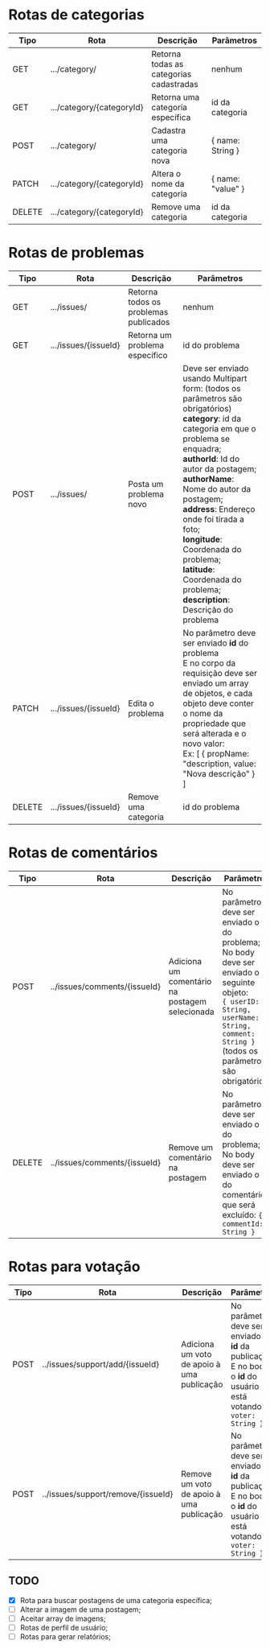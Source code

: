# Rotas de categorias

| Tipo   | Rota                      | Descrição                               | Parâmetros        |
| ------ | ------------------------- | --------------------------------------- | ----------------- |
| GET    | .../category/             | Retorna todas as categorias cadastradas | nenhum            |
| GET    | .../category/{categoryId} | Retorna uma categoria específica        | id da categoria   |
| POST   | .../category/             | Cadastra uma categoria nova             | { name: String }  |
| PATCH  | .../category/{categoryId} | Altera o nome da categoria              | { name: "value" } |
| DELETE | .../category/{categoryId} | Remove uma categoria                    | id da categoria   |

# Rotas de problemas

| Tipo   | Rota                 | Descrição                             | Parâmetros                                                                                                                                                                                                                                                                                                                                                                                                                                     |
| ------ | -------------------- | ------------------------------------- | ---------------------------------------------------------------------------------------------------------------------------------------------------------------------------------------------------------------------------------------------------------------------------------------------------------------------------------------------------------------------------------------------------------------------------------------------- |
| GET    | .../issues/          | Retorna todos os problemas publicados | nenhum                                                                                                                                                                                                                                                                                                                                                                                                                                         |
| GET    | .../issues/{issueId} | Retorna um problema específico        | id do problema                                                                                                                                                                                                                                                                                                                                                                                                                                 |
| POST   | .../issues/          | Posta um problema novo                | Deve ser enviado usando Multipart form: (todos os parâmetros são obrigatórios) <br /> **category**: id da categoria em que o problema se enquadra; <br /> **authorId**: Id do autor da postagem; <br /> **authorName**: Nome do autor da postagem; <br /> **address**: Endereço onde foi tirada a foto; <br /> **longitude**: Coordenada do problema; <br/> **latitude**: Coordenada do problema; <br/> **description**: Descrição do problema |
| PATCH  | .../issues/{issueId} | Edita o problema                      | No parâmetro deve ser enviado **id** do problema <br /> E no corpo da requisição deve ser enviado um array de objetos, e cada objeto deve conter o nome da propriedade que será alterada e o novo valor: <br /> Ex: [ { propName: "description, value: "Nova descrição" } ]                                                                                                                                                                    |
| DELETE | .../issues/{issueId} | Remove uma categoria                  | id do problema                                                                                                                                                                                                                                                                                                                                                                                                                                 |

# Rotas de comentários

| Tipo   | Rota                         | Descrição                                      | Parâmetros                                                                                                                                                                                                 |
| ------ | ---------------------------- | ---------------------------------------------- | ---------------------------------------------------------------------------------------------------------------------------------------------------------------------------------------------------------- |
| POST   | ../issues/comments/{issueId} | Adiciona um comentário na postagem selecionada | No parâmetro deve ser enviado o **id** do problema; <br/> No body deve ser enviado o seguinte objeto: <br/> `{ userID: String, userName: String, comment: String }` (todos os parâmetros são obrigatórios) |
| DELETE | ../issues/comments/{issueId} | Remove um comentário na postagem               | No parâmetro deve ser enviado o **id** do problema; <br/> No body deve ser enviado o **id** do comentário que será excluído: `{ commentId: String }`                                                       |

# Rotas para votação

| Tipo | Rota                               | Descrição                                  | Parâmetros                                                                                                                       |
| ---- | ---------------------------------- | ------------------------------------------ | -------------------------------------------------------------------------------------------------------------------------------- |
| POST | ../issues/support/add/{issueId}    | Adiciona um voto de apoio à uma publicação | No parâmetro deve ser enviado o **id** da publicação; <br/> E no body, o **id** do usuário que está votando: `{ voter: String }` |
| POST | ../issues/support/remove/{issueId} | Remove um voto de apoio à uma publicação   | No parâmetro deve ser enviado o **id** da publicação; <br/> E no body, o **id** do usuário que está votando: `{ voter: String }` |


## TODO
- [x] Rota para buscar postagens de uma categoria específica;
- [ ] Alterar a imagem de uma postagem;
- [ ] Aceitar array de imagens;
- [ ] Rotas de perfil de usuário;
- [ ] Rotas para gerar relatórios;
